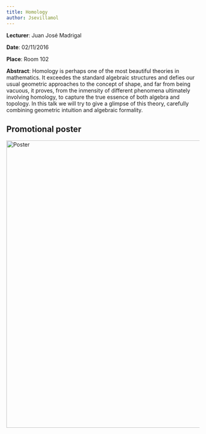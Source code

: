```yaml
---
title: Homology
author: Jsevillamol
---
```

**Lecturer**: Juan José Madrigal

**Date**: 02/11/2016

**Place**: Room 102

**Abstract**:
Homology is perhaps one of the most beautiful theories in mathematics. It exceedes the standard algebraic structures and defies our usual geometric approaches to the concept of shape, and far from being vacuous, it proves, from the inmensity of different phenomena ultimately involving homology, to capture the true essence of both algebra and topology. In this talk we will try to give a glimpse of this theory, carefully combining geometric intuition and algebraic formality.

## Promotional poster

<img src="https://document-export.canva.com/DACByRwmuq8/10/preview/0001-56866295.png" alt="Poster" style="width: 750px;"/>

